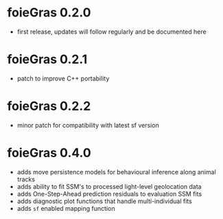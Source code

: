 # foieGras 0.2.0

* first release, updates will follow regularly and be documented here

# foieGras 0.2.1

* patch to improve C++ portability

# foieGras 0.2.2

* minor patch for compatibility with latest sf version

# foieGras 0.4.0

* adds move persistence models for behavioural inference along animal tracks
* adds ability to fit SSM's to processed light-level geolocation data
* adds One-Step-Ahead prediction residuals to evaluation SSM fits 
* adds diagnostic plot functions that handle multi-individual fits
* adds `sf` enabled mapping function